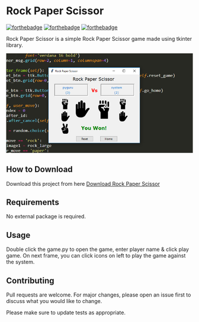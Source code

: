 # Rock Paper Scissor

[![forthebadge](https://forthebadge.com/images/badges/built-with-love.svg)](https://forthebadge.com)
[![forthebadge](https://forthebadge.com/images/badges/built-with-swag.svg)](https://forthebadge.com)
[![forthebadge](https://forthebadge.com/images/badges/made-with-python.svg)](https://forthebadge.com)

Rock Paper Scissor is a simple Rock Paper Scissor game made using tkinter library.

![Alt text](app.png?raw=true "Rock Paper Scissor")

## How to Download

Download this project from here [Download Rock Paper Scissor](https://downgit.github.io/#/home?url=https://github.com/pyGuru123/Python-Games/tree/master/Rock%20Paper%20Scissor)

## Requirements

No external package is required.

## Usage

Double click the game.py to open the game, enter player name & click play game. On next frame, you can click icons on left to play the game against the system.

## Contributing

Pull requests are welcome. For major changes, please open an issue first to discuss what you would like to change.

Please make sure to update tests as appropriate.